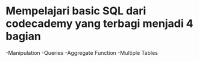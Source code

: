 # Mempelajari basic SQL dari codecademy yang terbagi menjadi 4 bagian
-Manipulation
-Queries
-Aggregate Function
-Multiple Tables
